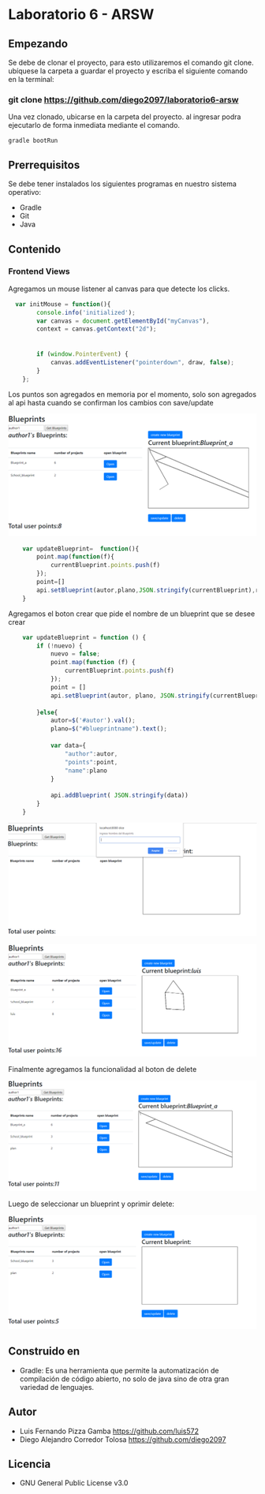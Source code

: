 # Laboratorio 6 - ARSW
## Empezando
Se debe de clonar el proyecto, para esto utilizaremos el comando git clone. ubíquese la carpeta a guardar el proyecto y escriba el siguiente comando en la terminal:
 
 ### git clone https://github.com/diego2097/laboratorio6-arsw
Una vez clonado, ubicarse en la carpeta del proyecto. al ingresar podra ejecutarlo de forma inmediata mediante el comando. 
```
gradle bootRun
```
## Prerrequisitos
Se debe tener instalados los siguientes programas en nuestro sistema operativo: 
- Gradle 
- Git
- Java
## Contenido 
### Frontend Views

Agregamos un mouse listener al canvas para que detecte los clicks. 

```javascript
  var initMouse = function(){
		console.info('initialized');
		var canvas = document.getElementById("myCanvas"), 
		context = canvas.getContext("2d");
		

		if (window.PointerEvent) { 
			canvas.addEventListener("pointerdown", draw, false);
		}
	};	
```

Los puntos son agregados en memoria por el momento, solo son agregados al api hasta cuando se confirman 
los cambios con save/update

![alt text](https://github.com/diego2097/laboratorio6-arsw/blob/master/img/puntos.PNG "puntos")

```javascript
	var updateBlueprint=  function(){
		point.map(function(f){
			currentBlueprint.points.push(f)
		});
		point=[]
		api.setBlueprint(autor,plano,JSON.stringify(currentBlueprint),run)
	}
```

Agregamos el boton crear que pide el nombre de un blueprint que se desee crear
 
```javascript
	var updateBlueprint = function () {
		if (!nuevo) {
			nuevo = false;
			point.map(function (f) {
				currentBlueprint.points.push(f)
			});
			point = []
			api.setBlueprint(autor, plano, JSON.stringify(currentBlueprint), run)

		}else{
			autor=$('#autor').val();
			plano=$("#blueprintname").text();

			var data={
				"author":autor,
				"points":point,
				"name":plano
			}
			
			api.addBlueprint( JSON.stringify(data))
		}
	}
```
![alt text](https://github.com/diego2097/laboratorio6-arsw/blob/master/img/agregarBlueprint.PNG "agregar")

![alt text](https://github.com/diego2097/laboratorio6-arsw/blob/master/img/newBlueprint.PNG "newBlueprint")

Finalmente agregamos la funcionalidad al boton de delete 

![alt text](https://github.com/diego2097/laboratorio6-arsw/blob/master/img/Delete-1.PNG "borrar")

Luego de seleccionar un blueprint y oprimir delete: 

![alt text](https://github.com/diego2097/laboratorio6-arsw/blob/master/img/Delete-2.PNG "borrar2")



## Construido en
- Gradle: Es una herramienta que permite la automatización de compilación de código abierto, no solo de java sino de otra gran variedad de lenguajes.

## Autor  
- Luis Fernando Pizza Gamba https://github.com/luis572
- Diego Alejandro Corredor Tolosa https://github.com/diego2097


## Licencia 
- GNU General Public License v3.0


